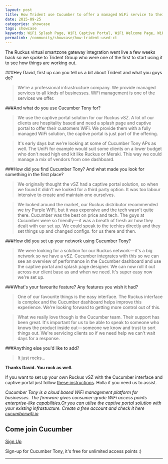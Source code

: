 ```yaml
---
layout: post
title: How Trident use Cucumber to offer a managed WiFi service to their clients.
date: 2015-09-25
categories: showcase
tags: showcase
keywords: WiFi Splash Page, WiFi Captive Portal, WiFi Welcome Page, WiFi Splash page html5, WiFi splash page example, wifi splash page template
permalink: /community/showcase/how-trident-used-ct
---
```


The Ruckus virtual smartzone gateway integration went live a few weeks back so we spoke to Trident Group who were one of the first to start using it to see how things are working out.

###Hey David, first up can you tell us a bit about Trident and what you guys do?

>We're a professional infrastructure company. We provide managed services to all kinds of businesses. WiFi management is one of the services we offer.

###And what do you use Cucumber Tony for?

>We use the captive portal solution for our Ruckus vSZ. A lot of our clients are hospitality based and need a splash page and captive portal to offer their customers WiFi. We provide them with a fully managed WiFi solution, the captive portal is just part of the offering.

>It's early days but we're looking at some of Cucumber Tony APs as well. The UniFi for example would suit some clients on a lower budget who don't need high end kit like Ruckus or Meraki. This way we could manage a mix of vendors from one dashboard.

###How did you find Cucumber Tony? And what made you look for something in the first place?

>We originally thought the vSZ had a captive portal solution, so when we found it didn't we looked for a third party option. It was too labour intensive to create and maintain one ourselves.

>We looked around the market, our Ruckus distributor recommended we try Purple WiFi, but it was expensive and the tech wasn't quite there. Cucumber was the best on price and tech.
The guys at Cucumber were so friendly — it was a breath of fresh air how they dealt with our set up. We could speak to the techies directly and they set things up and changed configs. for us there and then.

###How did you set up your network using Cucumber Tony?

>We were looking for a solution for our Ruckus network — it's a big network so we have a vSZ. Cucumber integrates with this so we can see an overview of performance in the Cucumber dashboard and use the captive portal and splash page designer. We can now roll it out across our client base as and when we need. It's super easy now we're set up.

###What's your favourite feature? Any features you wish it had?

>One of our favourite things is the easy interface. The Ruckus interface is complex and the Cucumber dashboard helps improve this experience. We're looking forward to getting more control out of this.

>What we really love though is the Cucumber team. Their support has been great. It's important for us to be able to speak to someone who knows the product inside out — someone we know and trust to sort things out. We're servicing clients so if we need help we can't wait days for a response.

###Anything else you'd like to add?

>It just rocks…

**Thanks David. You rock as well.**

If you want to set up your own Ruckus vSZ with the Cucumber interface and captive portal just follow <a href="https://cucumberwifi.io/community/tutorials/ruckus-vsg-captive-portal.html">these instructions</a>. Holla if you need us to assist.

*Cucumber Tony is a cloud based WiFi management platform for businesses. The firmware gives consumer-grade WiFi access points enterprise-like capabilities.Or you can utlise the captive portal solution with your existing infrastucture. Create a free account and check it here <a href="https://cucumberwifi.io">cucumberwifi.io</a>*



<div class="text-center">

<h2>Come join Cucumber</h2>

<a href="https://my.ctapp.io/#/create" class="button success">Sign Up</a><br>

<p>Sign-up for Cucumber Tony, it's free for unlimited access points :)</p>

<hr>

</div>

